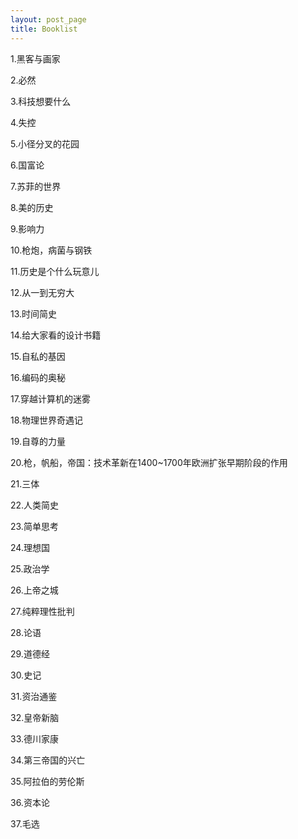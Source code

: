 ```yaml
---  
layout: post_page
title: Booklist  
---
```


1.黑客与画家          

2.必然

3.科技想要什么

4.失控     

5.小径分叉的花园

6.国富论

7.苏菲的世界

8.美的历史

9.影响力

10.枪炮，病菌与钢铁

11.历史是个什么玩意儿

12.从一到无穷大

13.时间简史

14.给大家看的设计书籍

15.自私的基因

16.编码的奥秘

17.穿越计算机的迷雾

18.物理世界奇遇记

19.自尊的力量

20.枪，帆船，帝国：技术革新在1400~1700年欧洲扩张早期阶段的作用

21.三体

22.人类简史

23.简单思考

24.理想国

25.政治学

26.上帝之城

27.纯粹理性批判

28.论语

29.道德经

30.史记

31.资治通鉴

32.皇帝新脑

33.德川家康

34.第三帝国的兴亡

35.阿拉伯的劳伦斯

36.资本论

37.毛选
